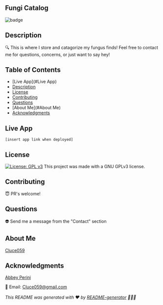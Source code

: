 
  ## Fungi Catalog
  ![badge](https://img.shields.io/badge/license-open-blueviolet)
  <br />
  ## Description
  🔍 This is where I store and catagorize my fungus finds! Feel free to contact me for questions, concerns, or just want to say hey!
  ## Table of Contents
  - [Live App](#Live App)
  - [Description](#description)
  - [License](#license)
  - [Contributing](#contributing)
  - [Questions](#questions)
  - [About Me](#About Me)
  - [Acknowledgments](#Acknowledgements)

  ## Live App
    [insert app link when deployed]

  ## License
  [![License: GPL v3](https://img.shields.io/badge/License-GPLv3-blue.svg)](https://www.gnu.org/licenses/gpl-3.0)
  This project was made with a GNU GPLv3 license.
  
  ## Contributing
  😇 PR's welcome!

  ## Questions
  👽 Send me a message from the "Contact" section<br />

  ## About Me
  [Cluce059](https://github.com/Cluce059)
  
  ## Acknowledgments 
   [Abbey Perini](https://abbeyperini.dev )
  
  💬 Email: Cluce059@gmail.com<br /><br />
  _This README was generated with ❤️ by [README-generator](https://github.com/Cluce059/readme-generator) 	👀👀👀_